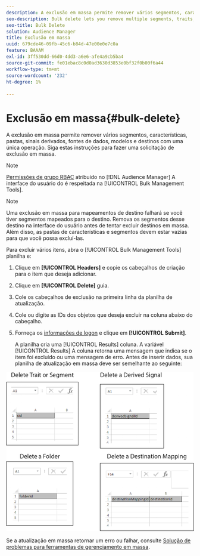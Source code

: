 ```yaml
---
description: A exclusão em massa permite remover vários segmentos, características, pastas, sinais derivados, fontes de dados, modelos e destinos com uma única operação. Siga estas instruções para fazer uma solicitação de exclusão em massa.
seo-description: Bulk delete lets you remove multiple segments, traits, folders, derived signals, data sources, models, and destinations with a single operation. Follow these instructions to make a bulk delete request.
seo-title: Bulk Delete
solution: Audience Manager
title: Exclusão em massa
uuid: 679cde46-09fb-45c6-b84d-47e00e0e7c0a
feature: BAAAM
exl-id: 3ff530dd-66d0-4dd3-a6e6-afe4a9cb5ba4
source-git-commit: fe01ebac8c0d0ad3630d3853e0bf32f0b00f6a44
workflow-type: tm+mt
source-wordcount: '232'
ht-degree: 1%

---
```


# Exclusão em massa{#bulk-delete}

A exclusão em massa permite remover vários segmentos, características, pastas, sinais derivados, fontes de dados, modelos e destinos com uma única operação. Siga estas instruções para fazer uma solicitação de exclusão em massa.

<!-- 

<p>t_bulk_delete.xml </p>

 -->

>[!NOTE]
>
>[Permissões de grupo RBAC](../../features/administration/administration-overview.md) atribuído no [!DNL Audience Manager] A interface do usuário do é respeitada na [!UICONTROL Bulk Management Tools].

>[!NOTE]
>
>Uma exclusão em massa para mapeamentos de destino falhará se você tiver segmentos mapeados para o destino. Remova os segmentos desse destino na interface do usuário antes de tentar excluir destinos em massa. Além disso, as pastas de características e segmentos devem estar vazias para que você possa excluí-las.

Para excluir vários itens, abra o [!UICONTROL Bulk Management Tools] planilha e:

1. Clique em **[!UICONTROL Headers]** e copie os cabeçalhos de criação para o item que deseja adicionar.
2. Clique em **[!UICONTROL Delete]** guia.
3. Cole os cabeçalhos de exclusão na primeira linha da planilha de atualização.
4. Cole ou digite as IDs dos objetos que deseja excluir na coluna abaixo do cabeçalho.
5. Forneça os [informações de logon](../../reference/bulk-management-tools/bulk-management-intro.md#auth-reqs) e clique em **[!UICONTROL Submit]**.

   A planilha cria uma [!UICONTROL Results] coluna. A variável [!UICONTROL Results] A coluna retorna uma mensagem que indica se o item foi excluído ou uma mensagem de erro.
Antes de inserir dados, sua planilha de atualização em massa deve ser semelhante ao seguinte:

![](assets/delete.png)

Se a atualização em massa retornar um erro ou falhar, consulte [Solução de problemas para ferramentas de gerenciamento em massa](../../reference/bulk-management-tools/bulk-troubleshooting.md).
